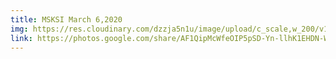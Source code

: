 ```yaml
---
title: MSKSI March 6,2020
img: https://res.cloudinary.com/dzzja5n1u/image/upload/c_scale,w_200/v1658331239/march_nup0u8.png
link: https://photos.google.com/share/AF1QipMcWfeOIP5pSD-Yn-llhK1EHDN-Wc5daek0AcDC0wDxp8cmQiwDufl8-v2H-A7_6A?key=anlJNndFTG44Y3hsZ2x5cXAtbGtSNnZrVW8wQWp3
---
```

